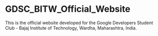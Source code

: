 # GDSC_BITW_Official_Website

This is the official website developed for the Google Developers Student Club - Bajaj Institute of Technology, Wardha, Maharashtra, India.
